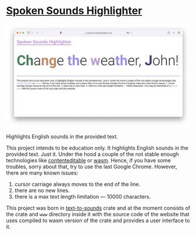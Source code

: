 # [Spoken Sounds Highlighter](https://spokensoundshighlighter.com)

![Website screenshot](https://github.com/maksugr/text-to-sounds/raw/master/www/assets/website.png)

Highlights English sounds in the provided text.

This project intends to be education only. It highlights English sounds in the provided text. Just it. Under the hood a couple of the not stable enough technologies like [contenteditable](https://developer.mozilla.org/en-US/docs/Web/HTML/Global_attributes/contenteditable) or [wasm](https://developer.mozilla.org/en-US/docs/WebAssembly). Hence, if you have some troubles, sorry about that, try to use the last Google Chrome. However, there are many known issues:

1. cursor carriage always moves to the end of the line.
2. there are no new lines.
3. there is a max text length limitation — 10000 characters.

This project was born in [text-to-sounds](https://crates.io/crates/text-to-sounds) crate and at the moment consists of the crate and `www` directory inside it with the source code of the website that uses compiled to wasm version of the crate and provides a user interface to it.

